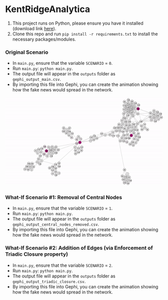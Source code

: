 # KentRidgeAnalytica

1. This project runs on Python, please ensure you have it installed (download link [here](https://www.python.org/downloads/)).
2. Clone this repo and run `pip install -r requirements.txt` to install the necessary packages/modules.

### Original Scenario

* In `main.py`, ensure that the variable `SCENARIO` = `0`.
* Run `main.py`: `python main.py`.
* The output file will appear in the `outputs` folder as `gephi_output_main.csv`.
* By importing this file into Gephi, you can create the animation showing how the fake news would spread in the network.

![How fake news spread in the network](img/spread_original.gif)


### What-If Scenario #1: Removal of Central Nodes

* In `main.py`, ensure that the variable `SCENARIO` = `1`.
* Run `main.py`: `python main.py`.
* The output file will appear in the `outputs` folder as `gephi_output_central_nodes_removed.csv`.
* By importing this file into Gephi, you can create the animation showing how the fake news would spread in the network.


### What-If Scenario #2: Addition of Edges (via Enforcement of Triadic Closure property)

* In `main.py`, ensure that the variable `SCENARIO` = `2`.
* Run `main.py`: `python main.py`.
* The output file will appear in the `outputs` folder as `gephi_output_triadic_closure.csv`.
* By importing this file into Gephi, you can create the animation showing how the fake news would spread in the network.
